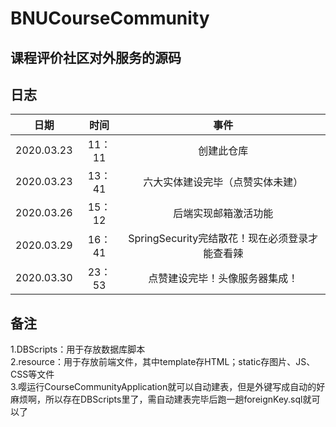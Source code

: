 # BNUCourseCommunity
课程评价社区对外服务的源码  
---  
  
## 日志
日期|时间|事件  
---|:--:|:--:  
2020.03.23|11：11|创建此仓库  
2020.03.23|13：41|六大实体建设完毕（点赞实体未建）  
2020.03.26|15：12|后端实现邮箱激活功能  
2020.03.29|16：41|SpringSecurity完结散花！现在必须登录才能查看辣  
2020.03.30|23：53|点赞建设完毕！头像服务器集成！  
  
## 备注  
1.DBScripts：用于存放数据库脚本  
2.resource：用于存放前端文件，其中template存HTML；static存图片、JS、CSS等文件  
3.嘤运行CourseCommunityApplication就可以自动建表，但是外键写成自动的好麻烦啊，所以存在DBScripts里了，需自动建表完毕后跑一趟foreignKey.sql就可以了  
